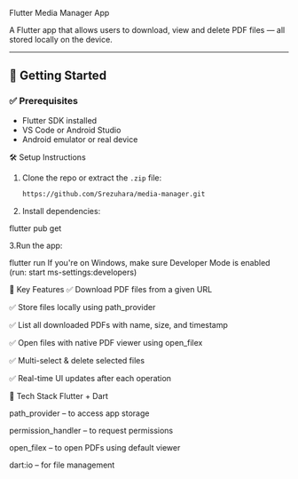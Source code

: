 Flutter Media Manager App

A Flutter app that allows users to download, view and delete PDF files — all stored locally on the device.

---

## 🚀 Getting Started

### ✅ Prerequisites
- Flutter SDK installed
- VS Code or Android Studio
- Android emulator or real device

🛠 Setup Instructions

1. Clone the repo or extract the `.zip` file:
   ```bash
   https://github.com/Srezuhara/media-manager.git

2. Install dependencies:


flutter pub get

3.Run the app:


flutter run
If you're on Windows, make sure Developer Mode is enabled (run: start ms-settings:developers)


🔑 Key Features
✅ Download PDF files from a given URL

✅ Store files locally using path_provider

✅ List all downloaded PDFs with name, size, and timestamp

✅ Open files with native PDF viewer using open_filex

✅ Multi-select & delete selected files

✅ Real-time UI updates after each operation

🧱 Tech Stack
Flutter + Dart

path_provider – to access app storage

permission_handler – to request permissions

open_filex – to open PDFs using default viewer

dart:io – for file management
